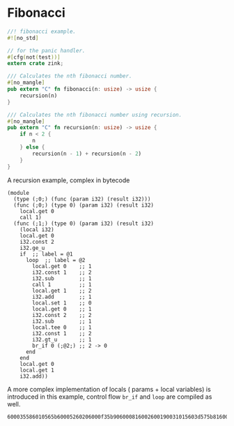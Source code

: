 # Fibonacci

```rust
//! fibonacci example.
#![no_std]

// for the panic handler.
#[cfg(not(test))]
extern crate zink;

/// Calculates the nth fibonacci number.
#[no_mangle]
pub extern "C" fn fibonacci(n: usize) -> usize {
    recursion(n)
}

/// Calculates the nth fibonacci number using recursion.
#[no_mangle]
pub extern "C" fn recursion(n: usize) -> usize {
    if n < 2 {
        n
    } else {
        recursion(n - 1) + recursion(n - 2)
    }
}
```

A recursion example, complex in bytecode

```wasm
(module
  (type (;0;) (func (param i32) (result i32)))
  (func (;0;) (type 0) (param i32) (result i32)
    local.get 0
    call 1)
  (func (;1;) (type 0) (param i32) (result i32)
    (local i32)
    local.get 0
    i32.const 2
    i32.ge_u
    if  ;; label = @1
      loop  ;; label = @2
        local.get 0    ;; 1
        i32.const 1    ;; 2
        i32.sub        ;; 1
        call 1         ;; 1
        local.get 1    ;; 2
        i32.add        ;; 1
        local.set 1    ;; 0
        local.get 0    ;; 1
        i32.const 2    ;; 2
        i32.sub        ;; 1
        local.tee 0    ;; 1
        i32.const 1    ;; 2
        i32.gt_u       ;; 1
        br_if 0 (;@2;) ;; 2 -> 0
      end
    end
    local.get 0
    local.get 1
    i32.add))
```

A more complex implementation of locals ( params + local variables) is introduced in this example,
control flow `br_if` and `loop` are compiled as well.

```
600035586010565b60005260206000f35b906000816002600190031015603d575b8160019003586010565b8101905081600290038092506001106020575b8181019150509060040156
```
